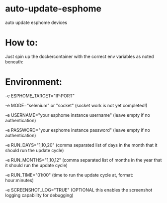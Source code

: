# auto-update-esphome
auto update esphome devices 

# How to:
Just spin up the dockercontainer with the correct env variables as noted beneath:


# Environment:
-e ESPHOME_TARGET="IP:PORT"

-e MODE="selenium" or "socket" (socket work is not yet completed!)

-e USERNAME="your esphome instance username" (leave empty if no authentication)

-e PASSWORD="your esphome instance password" (leave empty if no authentication)

-e RUN_DAYS="1,10,20" (comma separated list of days in the month that it should run the update cycle)

-e RUN_MONTHS="1,10,12" (comma separated list of months in the year that it should run the update cycle)

-e RUN_TIME="01:00" (time to run the update cycle at, format: hour:minutes)

-e SCREENSHOT_LOG="TRUE" (OPTIONAL this enables the screenshot logging capability for debugging)
